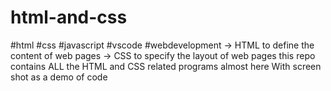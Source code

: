 # html-and-css
#html #css #javascript #vscode #webdevelopment 
-> HTML to define the content of web pages
-> CSS to specify the layout of web pages
this repo contains ALL the HTML and CSS related programs almost here With screen shot  as a demo of code
